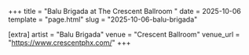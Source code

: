 +++
title = "Balu Brigada at The Crescent Ballroom "
date = 2025-10-06
template = "page.html"
slug = "2025-10-06-balu-brigada"

[extra]
artist = "Balu Brigada"
venue = "Crescent Ballroom"
venue_url = "https://www.crescentphx.com/"
+++
